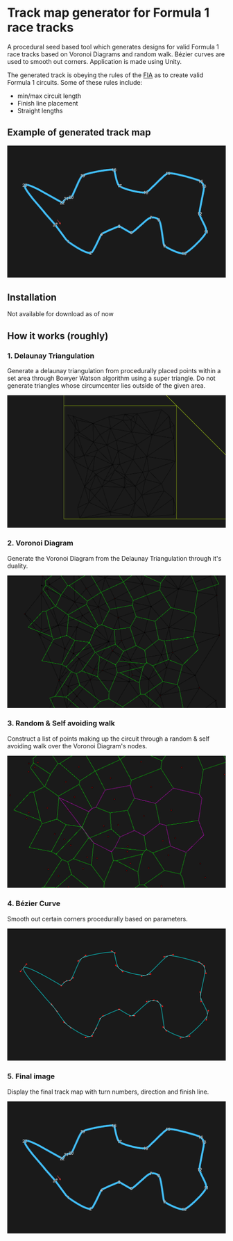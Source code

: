 # Track map generator for Formula 1 race tracks

A procedural seed based tool which generates designs for valid Formula 1 race tracks based on Voronoi Diagrams and random walk. Bézier curves are used to smooth out corners. Application is made using Unity.

The generated track is obeying the rules of the [FIA](https://www.fia.com/regulation/) as to create valid Formula 1 circuits. 
Some of these rules include:
* min/max circuit length
* Finish line placement
* Straight lengths

## Example of generated track map

![pic-1](https://github.com/DanielWindhede/Exjobb/blob/main/ReadmePictures/readmePic1.jpg?raw=true)

## Installation
Not available for download as of now

## How it works (roughly)
### 1. Delaunay Triangulation
Generate a delaunay triangulation from procedurally placed points within a set area through Bowyer Watson algorithm using a super triangle. Do not generate triangles whose circumcenter lies outside of the given area.

![pic-1](https://github.com/DanielWindhede/Exjobb/blob/main/ReadmePictures/readmePic5.jpg?raw=true)

### 2. Voronoi Diagram
Generate the Voronoi Diagram from the Delaunay Triangulation through it's duality.

![pic-2](https://github.com/DanielWindhede/Exjobb/blob/main/ReadmePictures/readmePic4.jpg?raw=true)

### 3. Random & Self avoiding walk
Construct a list of points making up the circuit through a random & self avoiding walk over the Voronoi Diagram's nodes. 

![pic-3](https://github.com/DanielWindhede/Exjobb/blob/main/ReadmePictures/readmePic3.jpg?raw=true)

### 4. Bézier Curve
Smooth out certain corners procedurally based on parameters.

![pic-4](https://github.com/DanielWindhede/Exjobb/blob/main/ReadmePictures/readmePic2.jpg?raw=true)

### 5. Final image
Display the final track map with turn numbers, direction and finish line.

![pic-5](https://github.com/DanielWindhede/Exjobb/blob/main/ReadmePictures/readmePic1.jpg?raw=true)
